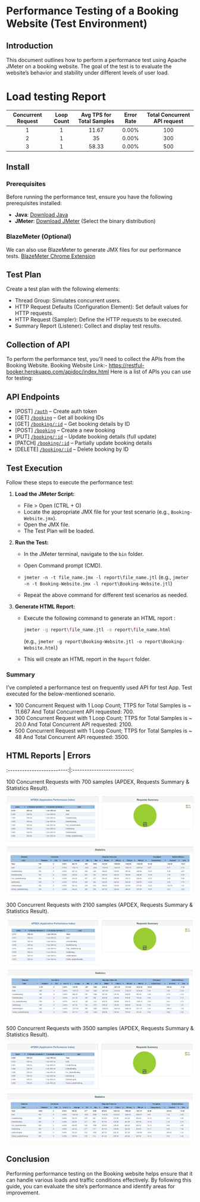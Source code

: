 # Performance Testing of a Booking Website (Test Environment)

## Introduction
This document outlines how to perform a performance test using Apache JMeter on a booking website. The goal of the test is to evaluate the website’s behavior and stability under different levels of user load.

 # Load testing Report
 
| Concurrent Request  | Loop Count | Avg TPS for Total Samples  | Error Rate | Total Concurrent API request |
|               :---: |      :---: |                      :---: |                        :---: |      :---: |
| 1  | 1  | 11.67   | 0.00%     | 100   |
| 2  | 1  |  35     | 0.00%      | 300   |
| 3  | 1  |  58.33    | 0.00%   | 500   |


## Install

### Prerequisites

Before running the performance test, ensure you have the following prerequisites installed:

- **Java**: [Download Java](https://www.oracle.com/java/technologies/downloads/)
- **JMeter**: [Download JMeter](https://jmeter.apache.org/download_jmeter.cgi) (Select the binary distribution)

### BlazeMeter (Optional)

We can also use BlazeMeter to generate JMX files for our performance tests. [BlazeMeter Chrome Extension](https://chrome.google.com/webstore/detail/blazemeter-the-continuous/mbopgmdnpcbohhpnfglgohlbhfongabi?hl=en)

## Test Plan

Create a test plan with the following elements:

- Thread Group: Simulates concurrent users.
- HTTP Request Defaults (Configuration Element): Set default values for HTTP requests.
- HTTP Request (Sampler): Define the HTTP requests to be executed.
- Summary Report (Listener): Collect and display test results.

## Collection of API

To perform the performance test, you'll need to collect the APIs from the Booking  Website.
Booking  Website Link:- https://restful-booker.herokuapp.com/apidoc/index.html
Here is a list of APIs you can use for testing:

## API Endpoints

- [POST] [`/auth`](https://restful-booker.herokuapp.com/auth) – Create auth token
- [GET] [`/booking`](https://restful-booker.herokuapp.com/booking) – Get all booking IDs
- [GET] [`/booking/:id`](https://restful-booker.herokuapp.com/booking/1) – Get booking details by ID
- [POST] [`/booking`](https://restful-booker.herokuapp.com/booking) – Create a new booking
- [PUT] [`/booking/:id`](https://restful-booker.herokuapp.com/booking/1) – Update booking details (full update)
- [PATCH] [`/booking/:id`](https://restful-booker.herokuapp.com/booking/1) – Partially update booking details
- [DELETE] [`/booking/:id`](https://restful-booker.herokuapp.com/booking/1) – Delete booking by ID


## Test Execution

Follow these steps to execute the performance test:

1. **Load the JMeter Script:**
   - File > Open (CTRL + O)
   - Locate the appropriate JMX file for your test scenario (e.g., `Booking-Website.jmx`).
   - Open the JMX file.
   - The Test Plan will be loaded.

2. **Run the Test:**
   - In the JMeter terminal, navigate to the `bin` folder.
   -  Open Command prompt (CMD).
   -  `jmeter -n -t file_name.jmx -l report\file_name.jtl` (e.g., `jmeter -n -t Booking-Website.jmx -l report\Booking-Website.jtl`)
   
   - Repeat the above command for different test scenarios as needed.

3. **Generate HTML Report:**
   - Execute the following command to generate an HTML report :
     ```bash
     jmeter -g report\file_name.jtl -o report\file_name.html 
     ```
     (e.g., `jmeter -g report\Booking-Website.jtl -o report\Booking-Website.html`)
     
   - This will create an HTML report in the `Report` folder.


  ### Summary

I’ve completed a performance test on frequently used API for test App. 
Test executed for the below-mentioned scenario.

- 100 Concurrent Request with 1 Loop Count; TTPS for Total Samples is ~ 11.667 And Total Concurrent API requested: 700.
- 300 Concurrent Request with 1 Loop Count; TTPS for Total Samples is ~ 20.0 And Total Concurrent API requested: 2100.
- 500 Concurrent Request with 1 Loop Count; TTPS for Total Samples is ~ 48 And Total Concurrent API requested: 3500.

 ## HTML Reports         |  Errors
:-------------------------:|:-------------------------:

 100 Concurrent Requests with 700 samples (APDEX, Requests Summary & Statistics Result).
 
 ![1](https://github.com/RedwanParvez100/Performance-Testing/blob/main/Report%20Images/APDEX%2C%20Requests%20Summary%20%26%20Statistics(100samples).png)

 300 Concurrent Requests with 2100 samples (APDEX, Requests Summary & Statistics Result).
 
 ![2](https://github.com/RedwanParvez100/Performance-Testing/blob/main/Report%20Images/APDEX%2C%20Requests%20Summary%20%26%20Statistics(300samples).png)

 500 Concurrent Requests with 3500 samples (APDEX, Requests Summary & Statistics Result).
 
 ![3](https://github.com/RedwanParvez100/Performance-Testing/blob/main/Report%20Images/APDEX%2C%20Requests%20Summary%20%26%20Statistics(500samples).png)


 ## Conclusion

Performing performance testing on the Booking website helps ensure that it can handle various loads and traffic conditions effectively. By following this guide, you can evaluate the site’s performance and identify areas for improvement.


